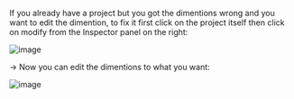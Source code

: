 If you already have a project but you got the dimentions wrong and you want to edit the dimention, to fix it first click on the project itself then click on modify from the Inspector panel on the right: 

![image](modify_project_properties.png)

→ Now you can edit the dimentions to what you want: 

![image](edit_dimentions.png)
